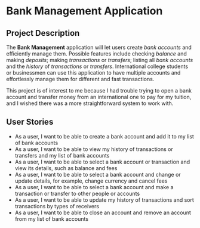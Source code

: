# Bank Management Application

## Project Description
The **Bank Management** application will let users create *bank accounts* and efficiently manage them. Possible features include checking *balance* and making *deposits*; making *transactions* or *transfers*; listing all *bank accounts* and the *history* of *transactions* or *transfers*. International college students or businessmen can use this application to have multiple accounts and effortlessly manage them for different and fast transactions. 

This project is of interest to me because I had trouble trying to open a bank account and transfer money from an international one to pay for my tuition, and I wished there was a more straightforward system to work with.

## User Stories
- As a user, I want to be able to create a bank account and add it to my list of bank accounts
- As a user, I want to be able to view my history of transactions or transfers and my list of bank accounts
- As a user, I want to be able to select a bank account or transaction and view its details, such as balance and fees
- As a user, I want to be able to select a bank account and change or update details, for example, change currency and cancel fees
- As a user, I want to be able to select a bank account and make a transaction or transfer to other people or accounts
- As a user, I want to be able to update my history of transactions and sort transactions by types of receivers
- As a user, I want to be able to close an account and remove an account from my list of bank accounts